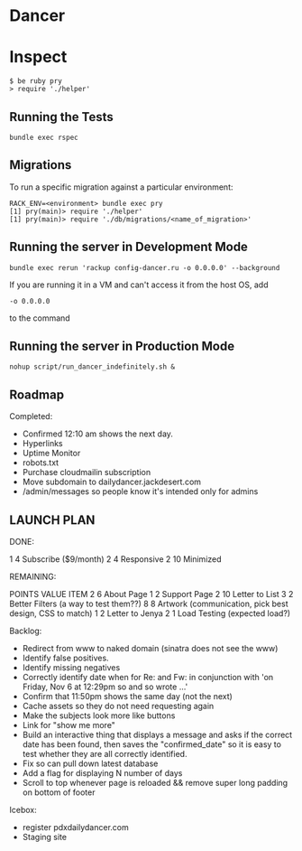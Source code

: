 Dancer
======


Inspect
=======

    $ be ruby pry
    > require './helper'

Running the Tests
-----------------

    bundle exec rspec


Migrations
----------

To run a specific migration against a particular environment:

    RACK_ENV=<environment> bundle exec pry
    [1] pry(main)> require './helper'
    [1] pry(main)> require './db/migrations/<name_of_migration>'


Running the server in Development Mode
--------------------------------------

    bundle exec rerun 'rackup config-dancer.ru -o 0.0.0.0' --background

If you are running it in a VM and can't access it from the host OS,
add

    -o 0.0.0.0

to the command

Running the server in Production Mode
-------------------------------------

    nohup script/run_dancer_indefinitely.sh &

Roadmap
--------------

Completed:

  * Confirmed 12:10 am shows the next day.
  * Hyperlinks
  * Uptime Monitor
  * robots.txt
  * Purchase cloudmailin subscription
  * Move subdomain to dailydancer.jackdesert.com
  * /admin/messages so people know it's intended only for admins

LAUNCH PLAN
-----------

DONE:

1         4       Subscribe ($9/month)
2         4       Responsive
2         10      Minimized

REMAINING:


POINTS    VALUE   ITEM
2         6       About Page
1         2       Support Page
2         10      Letter to List
3         2       Better Filters (a way to test them??)
8         8       Artwork (communication, pick best design, CSS to match)
1         2       Letter to Jenya
2         1       Load Testing (expected load?)

Backlog:

  * Redirect from www to naked domain (sinatra does not see the www)
  * Identify false positives.
  * Identify missing negatives
  * Correctly identify date when for Re: and Fw: in conjunction with 'on Friday, Nov 6 at 12:29pm so and so wrote ...'
  * Confirm that 11:50pm shows the same day (not the next)
  * Cache assets so they do not need requesting again
  * Make the subjects look more like buttons
  * Link for "show me more"
  * Build an interactive thing that displays a message and asks if the correct date has been found, then saves
    the "confirmed_date" so it is easy to test whether they are all correctly identified.
  * Fix so can pull down latest database
  * Add a flag for displaying N number of days
  * Scroll to top whenever page is reloaded && remove super long padding on bottom of footer


Icebox:

  * register pdxdailydancer.com
  * Staging site


